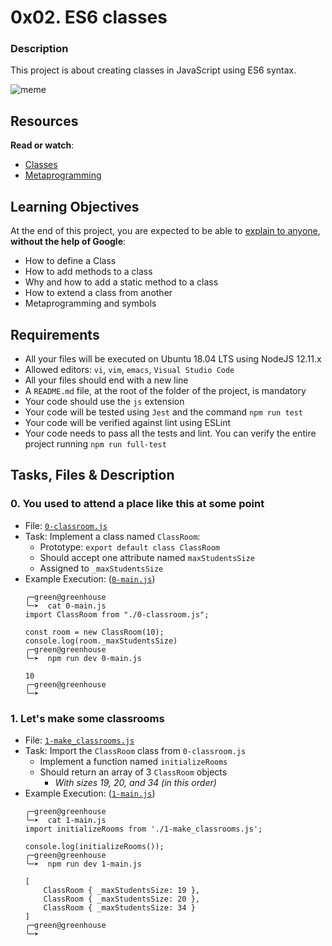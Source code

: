 # 0x02. ES6 classes

### **Description**
This project is about creating classes in JavaScript using ES6 syntax.

![meme](https://s3.amazonaws.com/alx-intranet.hbtn.io/uploads/medias/2019/12/817248fb77fb5c2cef3f.jpeg?X-Amz-Algorithm=AWS4-HMAC-SHA256&X-Amz-Credential=AKIARDDGGGOUSBVO6H7D%2F20240726%2Fus-east-1%2Fs3%2Faws4_request&X-Amz-Date=20240726T185750Z&X-Amz-Expires=86400&X-Amz-SignedHeaders=host&X-Amz-Signature=e9a6c5f45899121d2bc0fb7c097a8b3b3bc25a519eaa467d85c8d13299dfb52c)


## Resources

**Read or watch**:

- [Classes](https://intranet.alxswe.com/rltoken/ke2dSL31JbpAUBW0qWE9WA "Classes")
- [Metaprogramming](https://intranet.alxswe.com/rltoken/6OgF5QGbYclp_cwATfq-0g "Metaprogramming")

## Learning Objectives

At the end of this project, you are expected to be able to [explain to anyone](https://intranet.alxswe.com/rltoken/HZvBl09eHoGwvN8jqlYO-g "explain to anyone"), **without the help of Google**:

- How to define a Class
- How to add methods to a class
- Why and how to add a static method to a class
- How to extend a class from another
- Metaprogramming and symbols

## Requirements

- All your files will be executed on Ubuntu 18.04 LTS using NodeJS 12.11.x
- Allowed editors: `vi`, `vim`, `emacs`, `Visual Studio Code`
- All your files should end with a new line
- A `README.md` file, at the root of the folder of the project, is mandatory
- Your code should use the `js` extension
- Your code will be tested using `Jest` and the command `npm run test`
- Your code will be verified against lint using ESLint
- Your code needs to pass all the tests and lint. You can verify the entire project running `npm run full-test`

## Tasks, Files & Description

### 0. You used to attend a place like this at some point
- File: [`0-classroom.js`](./0-classroom.js "0-classroom.js")
- Task: Implement a class named `ClassRoom`:
	- Prototype: `export default class ClassRoom`
	- Should accept one attribute named `maxStudentsSize`
	- Assigned to `_maxStudentsSize`
- Example Execution: ([`0-main.js`](0-main.js "0-main.js"))
    ```
    ╭─green@greenhouse 
    ╰─➤  cat 0-main.js  
    import ClassRoom from "./0-classroom.js";

    const room = new ClassRoom(10);
    console.log(room._maxStudentsSize)
    ╭─green@greenhouse 
    ╰─➤  npm run dev 0-main.js          

    10
    ╭─green@greenhouse 
    ╰─➤  
    ```

### 1. Let's make some classrooms
- File: [`1-make_classrooms.js`](./1-make_classrooms.js "1-make_classrooms.js")
- Task: Import the `ClassRoom` class from `0-classroom.js`
	- Implement a function named `initializeRooms`
	- Should return an array of 3 `ClassRoom` objects
		- *With sizes 19, 20, and 34 (in this order)*
- Example Execution: ([`1-main.js`](./1-main.js))
    ```
    ╭─green@greenhouse 
    ╰─➤  cat 1-main.js
    import initializeRooms from './1-make_classrooms.js';
    
    console.log(initializeRooms());
    ╭─green@greenhouse 
    ╰─➤  npm run dev 1-main.js                

    [
        ClassRoom { _maxStudentsSize: 19 },
        ClassRoom { _maxStudentsSize: 20 },
        ClassRoom { _maxStudentsSize: 34 }
    ]
    ╭─green@greenhouse
    ╰─➤  
    ```

